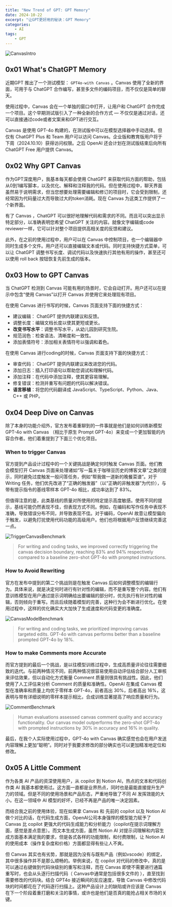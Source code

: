```yaml
---
title: "New Trend of GPT: GPT Memory"
date: 2024-10-22
excerpt: "让GPT更好用的秘诀：GPT Memory"
categories: 
    - AI
tags: 
    - GPT
---
```




![CanvasIntro](\images\AI\Canvas.jpg)


## 0x01 What's ChatGPT Memory

近期GPT 推出了一个测试模型： `GPT4o-with Canvas` 。Canvas 使用了全新的界面，可用于与 ChatGPT 合作编写，甚至多文件的编码项目，而不仅仅是简单的聊天。

使用过程中，Canvas 会在一个单独的窗口中打开，让用户和 ChatGPT 合作完成一个项目。这个早期测试版引入了一种全新的合作方式 — 不仅仅是通过对话，还可以直接通过code或者文案来和GPT进行交互。 

Canvas 是使用 GPT-4o 构建的，在测试版中可以在模型选择器中手动选择。但仅有 ChatGPT Plus 和 Team 用户可以访问 Canvas。企业版和教育版用户将于下周（2024.10.10）获得访问权限。之后 OpenAI 还会计划在测试版结束后向所有 ChatGPT Free 用户提供 Canvas。

## 0x02 Why GPT Canvas

作为GPT深度用户，我基本每天都会使用 ChatGPT 来获取代码方面的帮助，包括从0到1编写脚本，以及优化、解释和注释我的代码。但在使用过程中，聊天界面虽然易于说明需求，但当您想要处理需要编辑和修订的项目时，它会受到限制，还经常因为代码量过大而导致过大的token消耗。现在 Canvas 为这类工作提供了一个新界面。

有了 Canvas ，ChatGPT 可以很好地理解代码和需求的不同。而且可以突出显示特定部分，以准确表明您希望 ChatGPT 关注的内容。就像文字编辑或code reviewer一样，它可以针对整个项目提供高相关度的反馈和建议。

此外，在之前的使用过程中，用户可以在 Canvas 中控制项目，也一个编辑器中同时生成多个文件。用户还可以直接编辑文本或代码。同时支持快捷方式菜单，可以让 ChatGPT 调整书写长度、调试代码以及​​快速执行其他有用的操作，甚至还可以使用 roll back 按钮恢复先前生成的版本。

## 0x03 How to GPT Canvas

当 ChatGPT 检测到 Canvas 可能有用的场景时，它会自动打开。用户还可以在提示中包含“使用 Canvas”以打开 Canvas 并使用它来处理现有项目。

在使用 Canvas 进行书写的时候，Canvas 页面支持下面的快捷方式：

- 建议编辑： ChatGPT 提供内联建议和反馈。
- 调整长度：编辑文档长度以使其更短或更长。
- **改变书写水平**：调整书写水平，从幼儿园到研究生院。
- 规范润色：检查语法、清晰度和一致性。
- 添加表情符号：添加相关表情符号以强调和着色。

在使用 Canvas 进行coding的时候，Canvas 页面支持下面的快捷方式：

- 审查代码： ChatGPT 提供内联建议来改进您的代码。
- 添加日志：插入打印语句以帮助您调试和理解代码。
- 添加注释：在代码中添加注释，使其更容易理解。
- 修复错误：检测并重写有问题的代码以解决错误。
- **语言移植**：将您的代码翻译成 JavaScript、TypeScript、Python、Java、C++ 或 PHP。

## 0x04 Deep Dive on Canvas

除了本身的功能介绍外，官方发布着重聊到的一件事就是他们是如何训练新模型 GPT-4o with Canvas （相比于原生 Prompt GPT-4o）来变成一个更加智能的内容合作者。他们着重提到了下面三个优化项目。

### When to trigger Canvas

官方提到产品设计过程中的一个关键挑战是确定何时触发 Canvas 页面。他们教会模型打开 Canvas 页面来处理诸如“写一篇关于咖啡豆历史的博客文章”之类的提示，同时避免过度触发一般问答任务，例如“帮我做一道新的晚餐菜谱”。对于 Writing 任务，他们优先改进了“正确的触发器”（以“正确的非触发器”为代价），与带有提示指令的基线零样本 GPT-4o 相比，成功率达到了 83%。

但值得注意的是，此类基线的质量对所使用的特定提示高度敏感。使用不同的提示，基线可能仍然表现不佳，但表现方式不同。例如，在编码和写作任务中表现不准确，导致错误分布不同，并导致表现不佳。对于编码，OpenAI 故意让模型偏向于触发，以避免打扰使用代码功能的高级用户。他们也将根据用户反馈继续完善这一点。

![TriggerCanvasBenchmark](\images\AI\Benchmark-01.jpg)

> For writing and coding tasks, we improved correctly triggering the canvas decision boundary, reaching 83% and 94% respectively compared to a baseline zero-shot GPT-4o with prompted instructions.

### How to Avoid Rewriting

官方在发布中提到的第二个挑战则是在触发 Canvas 后如何调整模型的编辑行为。具体来说，就是决定何时进行有针对性的编辑，而不是重写整个内容。他们有意训练模型在用户通过提示词明确给出要编辑的部分时，优先执行有针对性的编辑，否则倾向于重写。而且后续随着模型的完善，这种行为会不断进行优化。在使用过程中，这样的优化确实大大加快了生成速度和代码变更的准确度。

![CanvasModelBenchmark](\images\AI\Benchmark-02.jpg)

> For writing and coding tasks, we prioritized improving canvas targeted edits. GPT-4o with canvas performs better than a baseline prompted GPT-4o by 18%.

### How to make Comments more Accurate

而官方提到的最后一个挑战，是以往模型训练过程中，生成高质量评论往往需要细致的迭代。与前两种情况不同，前两种情况很容易使用自动评估结合部分人工审核来评估效果，但以自动化方式衡量 Comment 质量则很具有挑战性。因此，他们使用了人工评估来分析 Comment 的质量和准确性。OpenAI 在集成 Canvas 模型在准确率和质量上均优于零样本 GPT-4o，前者高出 30%，后者高出 16%，这表明与带有详细说明的零样本提示相比，合成训练显著提高了响应质量和行为。

![CommentBenchmark](\images\AI\Benchmark-03.jpg)

> Human evaluations assessed canvas comment quality and accuracy functionality. Our canvas model outperforms the zero-shot GPT-4o with prompted instructions by 30% in accuracy and 16% in quality.

最后，在我个人实际使用过程中，GPT-4o with Canvas 确实感觉也会在用户发送内容理解上更加“聪明”。同时对于我要求修改的部分确实也可以更加精准地定位和修改。

## 0x05 A Little Comment

作为各类 AI 产品的资深使用用户，从 copilot 到 Notion AI，热点的文本和代码创作类 AI 我基本都使用过。这方面一直都是业界热点，同时也是最能直接提升生产力的领域。但是不同的使用场景和产品形态，严重地导致了不同 AI 发挥效能的大小。在这一领域中 AI 模型的好坏，已经不再是产品的唯一决定因素。

而结合我之前的使用体验，现在如果拿 Canvas 和 先前的 copilot 以及 Notion AI 做个对比的话，在代码生成方面，OpenAI公司本身强悍的模型能力赋予了 Canvas 比 copilot 更强大的代码生成能力和分析能力（copilot在提示词理解方面，感觉是差点意思）。而文本生成方面，虽然 Notion AI 对提示词理解和内容生成方面基本满足我的要求，但是各式各样的功能限制，和付费限制，让 Notion AI 的使用成本（操作复杂度和价格）方面都显得有些让人不爽。

但 Canvas 其实也有劣势，那就是因为没有与既有产品（例如vscode）的绑定，其中很多操作并不是那么顺畅的。举例来说，在 copilot 对代码的修改中，真的是可以通过右键做到代码块级别的重写和注释，而在 Canvas 即使不需要进行通篇重写时，也会从头逐行扫描代码（ Canvas中通常是包括很多文件的 ），直至找到需要修改的代码块。结合 GPT4o 接近瞬间的反应速度，导致 Canvas 中修改代码块的时间都花在了代码逐行扫描上。这种产品设计上的缺陷或许应该是 Canvas 在下一个阶段着重打磨和关注的事情，或许也是他们是否真的能抢占相关市场的关键。